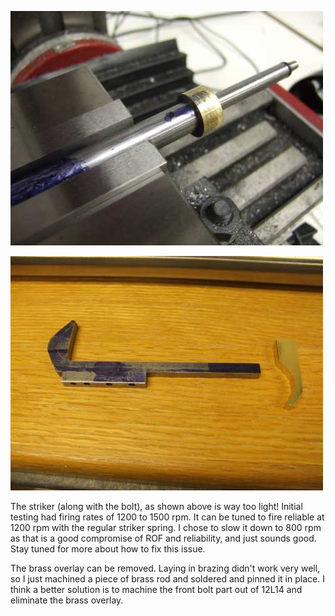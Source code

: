 ![Bolt](images/caselman-bolt.jpg "Bolt showing brass overlay and nose with o-ring.")

![Striker](images/caselman-striker.jpg "Striker rough cut and brass trigger to the right.")

The striker (along with the bolt), as shown above is way too light!  Initial testing had firing rates of 1200 to 1500 rpm.  It can be tuned to fire reliable at 1200 rpm with the regular striker spring.  I chose to slow it down to 800 rpm as that is a good compromise of ROF and reliability, and just sounds good.  Stay tuned for more about how to fix this issue.

The brass overlay can be removed.  Laying in brazing didn't work very well, so I just machined a piece of brass rod and soldered and pinned it in place.  I think a better solution is to machine the front bolt part out of 12L14 and eliminate the brass overlay.